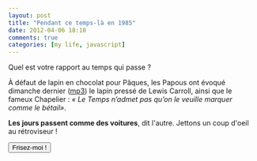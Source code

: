 ```yaml
---
layout: post
title: "Pendant ce temps-là en 1985"
date: 2012-04-06 18:10
comments: true
categories: [my life, javascript]
---
```

Quel est votre rapport au temps qui passe ?

À défaut de lapin en chocolat pour Pâques, les Papous ont évoqué dimanche dernier ([mp3](http://media.radiofrance-podcast.net/podcast09/13364-01.04.2012-ITEMA_20356977-0.mp3)) le lapin pressé de Lewis Carroll, ainsi que le fameux Chapelier :
_« Le Temps n’admet pas qu’on le veuille marquer comme le bétail»_.

__Les jours passent comme des voitures__, dit l'autre. Jettons un coup d'oeil au rétroviseur !  
<!--more-->
<button id="tlButton">Frisez-moi !</button>
<div id="timeline" style="display:none;"></div>
<div class="tlFake" style="height:760px;display:none;"></div>
<p class="tlFake" style="display:none;">Et vous, que faisiez-vous en 1985 ?</p>
<script type="text/javascript">
  (function($) {
    $('#tlButton').click(loadTimeline);
    function loadTimeline() {
      $('head').append('<link rel="stylesheet" href="{{ root_url }}/stylesheets/timeline.css" type="text/css" />');
      $.ajax({url: "{{ root_url }}/javascripts/timeline-min.js", dataType: "script", success: initTimeline});
      $('#tlButton').hide();
      $('#timeline').show();
      $('.tlFake').show();
    }
    function initTimeline(data) {
      eval(data);
      var timeline = new VMM.Timeline(790, 760);
      timeline.init("{{ root_url }}/javascripts/json/1985.json");
    }
  })(jQuery)
</script>
